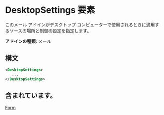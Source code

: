 # <a name="desktopsettings-element"></a>DesktopSettings 要素

このメール アドインがデスクトップ コンピューターで使用されるときに適用するソースの場所と制御の設定を指定します。

**アドインの種類:** メール

## <a name="syntax"></a>構文

```XML
<DesktopSettings>
   ...
</DesktopSettings>
```

## <a name="contained-in"></a>含まれています。

[Form](form.md)

